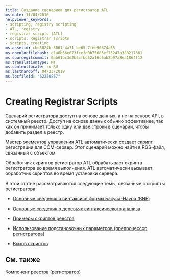 ```yaml
---
title: Создание сценариев для регистратор ATL
ms.date: 11/04/2016
helpviewer_keywords:
- scripting, registry scripting
- ATL, registry
- registrar scripts [ATL]
- scripts, Registrar scripts
- scripts, creating
ms.assetid: cbd5024b-8061-4a71-be65-7fee90374a35
ms.openlocfilehash: e1a0b66e673fcefd0b75683ef75247a388217361
ms.sourcegitcommit: 0ab61bc3d2b6cfbd52a16c6ab2b97a8ea1864f12
ms.translationtype: MT
ms.contentlocale: ru-RU
ms.lasthandoff: 04/23/2019
ms.locfileid: "62250857"
---
```

# <a name="creating-registrar-scripts"></a>Creating Registrar Scripts

Сценарий регистратора доступ на основе данных, а не на основе API, в системный реестр. Доступ на основе данных обычно эффективнее, так как он принимает только одну или две строки в сценарии, чтобы добавить раздел в реестр.

[Мастер элементов управления ATL](../atl/reference/atl-control-wizard.md) автоматически создает скрипт регистрации для COM-сервер. Этот сценарий можно найти в RGS-файл, связанный с объектом.

Обработчик скриптов регистратор ATL обрабатывает скрипта регистратора во время выполнения. ATL автоматически вызывает обработчик скриптов во время установки сервера.

В этой статье рассматриваются следующие темы, связанные с скрипты регистратора:

- [Основные сведения о синтаксисе формы Бэкуса-Наура (BNF)](../atl/understanding-backus-nauer-form-bnf-syntax.md)

- [Основные сведения о деревьях синтаксического анализа](../atl/understanding-parse-trees.md)

- [Примеры скриптов реестра](../atl/registry-scripting-examples.md)

- [Использование подстановочных параметров (препроцессор регистратора)](../atl/using-replaceable-parameters-the-registrar-s-preprocessor.md)

- [Вызов скриптов](../atl/invoking-scripts.md)

## <a name="see-also"></a>См. также

[Компонент реестра (регистратор)](../atl/atl-registry-component-registrar.md)
